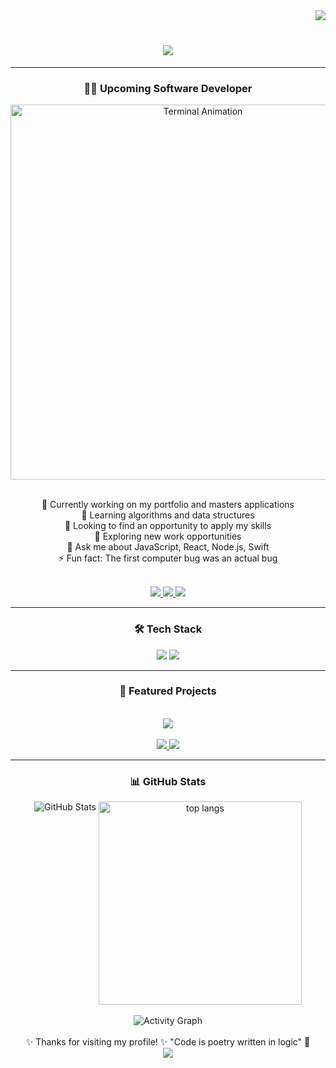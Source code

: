 <div>
<img align="right" src="https://visitor-badge.laobi.icu/badge?page_id=JonasSchiessl.JonasSchiessl" /> <br>
<h1 align="center">
    <img src="https://readme-typing-svg.herokuapp.com/?font=Righteous&color=00FF00&size=35&center=true&vCenter=true&color=00FF00&width=500&height=70&duration=4000&lines=Hi+There!+👋;+Hello+World!;" />
</h1>
<hr />
</div>

<div align="center">
  <h3>👨‍💻 Upcoming Software Developer</h3>
  <div align="center">
  <img src="https://iili.io/FYY3bI4.gif" alt="Terminal Animation" width="600" />

</div>
  <br>
  <p>
🔭 Currently working on my portfolio and masters applications <br>
🌱 Learning algorithms and data structures <br>
👯 Looking to find an opportunity to apply my skills <br>
🤔 Exploring new work opportunities <br>
💬 Ask me about JavaScript, React, Node.js, Swift <br>
⚡ Fun fact: The first computer bug was an actual bug
</p>

 <br>
 <div align="center"> 
  <a href="mailto:jonasschiessl.personal@gmail.com">
    <img src="https://img.shields.io/badge/Gmail-333333?style=for-the-badge&logo=gmail&logoColor=red" />
  </a>
  <a href="https://linkedin.com/in/jonas-karl-schiessl" target="_blank">
    <img src="https://img.shields.io/badge/LinkedIn-0077B5?style=for-the-badge&logo=linkedin&logoColor=white" target="_blank" />
  </a>
  <a href="https://github.com/JonasSchiessl" target="_blank">
     <img src="https://img.shields.io/badge/Portfolio-FF5722?style=for-the-badge&logo=todoist&logoColor=white" target="_blank" /> <!-- sqlite, safari, google-chrome are other good icon options -->
  </a>
</div>
  </p>
</div>
<hr>
<div align="center">
  <h3> 🛠️ Tech Stack </h3>
    <img src="https://skillicons.dev/icons?i=react,swift,kotlin,html,css,godot,linux,docker,github,figma,git" />
    <img src="https://skillicons.dev/icons?i=python,java,javascript,typescript,c,cpp,nodejs,nextjs,express,aws,mongodb" /><br>
</div>
<hr>
</div >

<div align = "center" >

### 🎯 Featured Projects

<br>
<a href="https://github.com/KontinuaFoundation/readers"><img src="https://kontinua.org/wp-content/uploads/2022/09/kontinua-logo-full-320x79.png"></a>
<br>
<br>
<a href="https://jkschies.itch.io/scientists-last-stand">
  <img src="https://img.shields.io/badge/Play-Scientists'%20Last%20Stand-FF?style=for-the-badge&logo=itch-dot-io&logoColor=black" />
</a>
<a href="https://jkschies.itch.io/pistolpete">
  <img src="https://img.shields.io/badge/Play-Pistol%20Pete-FF?style=for-the-badge&logo=itch-dot-io&logoColor=black" />
</a>
</div>

<hr>

<div align="center">
<h3>📊 GitHub Stats</h3>
  <div align="center">
    <img valign="top" src="https://github-readme-stats.vercel.app/api?username=JonasSchiessl&show_icons=true&theme=dark&hide_border=true&count_private=true&title_color=00FF00&text_color=00FF00&icon_color=00FF00" alt="GitHub Stats" />
    <img valign="top" width=325 align="center" src="https://github-readme-stats-salesp07.vercel.app/api/top-langs/?username=JonasSchiessl&hide=HTML&langs_count=8&layout=compact&theme=dark&hide_border=true&title_color=00FF00&text_color=00FF00&icon_color=00FF00&border_radius=10&size_weight=0.5&count_weight=0.5&exclude_repo=github-readme-stats" alt="top langs" />
</div>

  <br>
  <img src="https://github-readme-activity-graph.vercel.app/graph?username=JonasSchiessl&bg_color=0d1117&color=00FF00&line=00FF00&point=00FF00&area=true&hide_border=true" alt="Activity Graph" />
</div>

<br>
<div align="center">
✨ Thanks for visiting my profile! ✨
"Code is poetry written in logic" 💫
</div>

<div align="center">
  <img src="https://capsule-render.vercel.app/api?type=waving&color=0:00FF00,100:006400&height=100&section=footer" />
</div>
